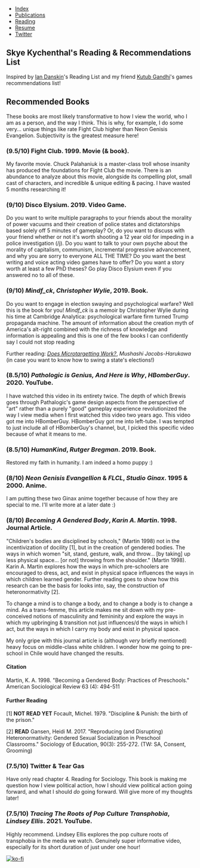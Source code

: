 - [Index](/)
- [Publications](/publications)
- [Reading](/reading)
- [Resume](/resume.pdf)
- [Twitter](https://www.twitter.com/skymochi64)

## Skye Kychenthal's Reading & Recommendations List

Inspired by [Ian Danskin](https://twitter.com/innuendostudios/status/1042937137702817793)'s Reading List and my friend [Kutub Gandhi](https://kksgandhi.github.io/personal_site/game_recommendations.html)'s games recommendations list!

## Recommended Books

These books are most likely transformative to how I view the world, who I am as a person, and the way I think. This is why, for example, I do some very... unique things like rate Fight Club higher than Neon Genisis Evangelion. Subjectivity is the greatest measure here!

### (9.5/10) Fight Club. 1999. Movie (& book).

My favorite movie. Chuck Palahaniuk is a master-class troll whose insanity has produced the foundations for Fight Club the movie. There is an abundance to analyze about this movie, alongside its compelling plot, small cast of characters, and incredible & unique editing & pacing. I have wasted 5 months researching it!

### (9/10) Disco Elysium. 2019. Video Game.

Do you want to write multiple paragraphs to your friends about the morality of power vacuums and their creation of police states and dictatorships based solely off 5 minutes of gameplay? Or, do you want to discuss with your friend whether or not it's worth shooting a 12 year old for impeding in a police investigation (/j). Do you want to talk to your own psyche about the morality of capitalism, communism, incremental progressive advancement, and why you are sorry to everyone ALL THE TIME? Do you want the best writing and voice acting video games have to offer? Do you want a story worth at least a few PhD theses? Go play Disco Elysium even if you answered no to all of these.

### (9/10) _Mindf_ck_, _Christopher Wylie_, 2019. Book.

Do you want to engage in election swaying and psychological warfare? Well this is the book for you! _Mindf_ck_ is a memoir by Christopher Wylie during his time at Cambridge Analytica: psychological warfare firm turned Trump propaganda machine. The amount of information about the creation myth of America's alt-right combined with the richness of knowledge and information is appealing and this is one of the few books I can confidently say I could not stop reading

Further reading: [_Does Microtargetting Work?_](https://muhark.github.io/static/docs/harukawa-2021-microtargeting.pdf), _Mushashi Jacobs-Harukawa_ (in case you want to know how to swing a state's elections!)

### (8.5/10) _Pathologic is Genius, And Here is Why_, _HBomberGuy_. 2020. YouTube.

I have watched this video in its entirety twice. The depth of which Brewis goes through Pathalogic's game design aspects from the perspective of "art" rather than a purely "good" gameplay experience revolutionized the way I view media when I first watched this video two years ago. This video got me into HBomberGuy. HBomberGuy got me into left-tube. I was tempted to just include all of HBomberGuy's channel, but, I picked this specific video because of what it means to me.

### (8.5/10) _HumanKind_, _Rutger Bregman_. 2019. Book.

Restored my faith in humanity. I am indeed a homo puppy :)

### (8/10) _Neon Genisis Evangellion_ & _FLCL_, _Studio Ginax_. 1995 & 2000. Anime.

I am putting these two Ginax anime together because of how they are special to me. I'll write more at a later date :)

### (8/10) _Becoming A Gendered Body_, _Karin A. Martin_. 1998. Journal Article.

"Children's bodies are disciplined by schools," (Martin 1998) not in the incentivization of docility [1], but in the creation of gendered bodies. The ways in which women "sit, stand, gesture, walk, and throw... [by taking] up less physical space... [or not] throwing from the shoulder." (Martin 1998). Karin A. Martin explores how the ways in which pre-schoolers are encouraged to dress, act, and exist in physical space influences the ways in which children learned gender. Further reading goes to show how this research can be the basis for looks into, say, the construction of heteronormativity [2].

To change a mind is to change a body, and to change a body is to change a mind. As a trans-femme, this article makes me sit down with my pre-conceived notions of masculinity and femininity and explore the ways in which my upbringing & transition not just influences/d the ways in which I act, but the ways in which I carry my body and exist in physical space.

My only gripe with this journal article is (although _very_ briefly mentioned) heavy focus on middle-class white children. I wonder how me going to pre-school in Chile would have changed the results.

#### Citation

Martin, K. A. 1998. "Becoming a Gendered Body: Practices of Preschools." American Sociological Review 63 (4): 494-511

#### Further Reading

[1] **NOT READ YET** Focault, Michel. 1979. "Discipline & Punish: the birth of the prison."

[2] **READ** Gansen, Heidi M. 2017. "Reproducing (and Disrupting) Heteronormativity: Gendered Sexual Socialization in Preschool Classrooms." Sociology of Education, 90(3): 255-272. (TW: SA, Consent, Grooming)

### (7.5/10) Twitter & Tear Gas

Have only read chapter 4. Reading for Sociology. This book is making me question how I view political action, how I should view political action going forward, and what I should _do_ going forward. Will give more of my thoughts later!

### (7.5/10) _Tracing The Roots of Pop Culture Transphobia_, _Lindsey Ellis_. 2021. YouTube.

Highly recommend. Lindsey Ellis explores the pop culture roots of transphobia in the media we watch. Genuinely super informative video, especially for its short duration of just under one hour!

[![ko-fi](https://ko-fi.com/img/githubbutton_sm.svg)](https://ko-fi.com/D1D5FBU2H)